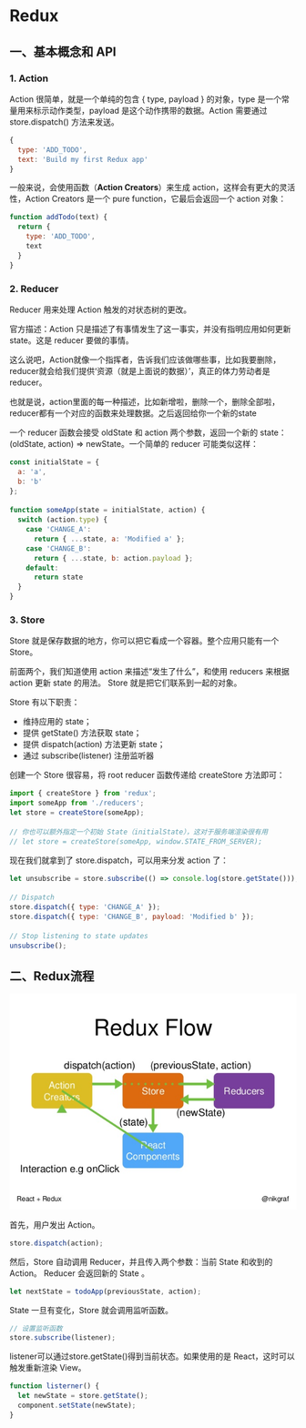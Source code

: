 # Redux

## 一、基本概念和 API

### 1. Action 

Action 很简单，就是一个单纯的包含 { type, payload } 的对象，type 是一个常量用来标示动作类型，payload 是这个动作携带的数据。Action 需要通过 store.dispatch() 方法来发送。

```javascript
{
  type: 'ADD_TODO',
  text: 'Build my first Redux app'
}
```

一般来说，会使用函数（**Action Creators**）来生成 action，这样会有更大的灵活性，Action Creators 是一个 pure function，它最后会返回一个 action 对象：


```javascript
function addTodo(text) {
  return {
    type: 'ADD_TODO',
    text
  }
}
```


### 2. Reducer

Reducer 用来处理 Action 触发的对状态树的更改。

官方描述：Action 只是描述了有事情发生了这一事实，并没有指明应用如何更新 state。这是 reducer 要做的事情。
 
这么说吧，Action就像一个指挥者，告诉我们应该做哪些事，比如我要删除，reducer就会给我们提供‘资源（就是上面说的数据）’，真正的体力劳动者是reducer。

也就是说，action里面的每一种描述，比如新增啦，删除一个，删除全部啦，reducer都有一个对应的函数来处理数据。之后返回给你一个新的state


一个 reducer 函数会接受 oldState 和 action 两个参数，返回一个新的 state：(oldState, action) => newState。一个简单的 reducer 可能类似这样：


```javascript
const initialState = {
  a: 'a',
  b: 'b'
};

function someApp(state = initialState, action) {
  switch (action.type) {
    case 'CHANGE_A':
      return { ...state, a: 'Modified a' };
    case 'CHANGE_B':
      return { ...state, b: action.payload };
    default:
      return state
  }
}
```


### 3. Store

Store 就是保存数据的地方，你可以把它看成一个容器。整个应用只能有一个 Store。


前面两个，我们知道使用 action 来描述“发生了什么”，和使用 reducers 来根据 action 更新 state 的用法。 Store 就是把它们联系到一起的对象。

Store 有以下职责：

 - 维持应用的 state；
 - 提供 getState() 方法获取 state；
 - 提供 dispatch(action) 方法更新 state；
 - 通过 subscribe(listener) 注册监听器


创建一个 Store 很容易，将 root reducer 函数传递给 createStore 方法即可：

```javascript
import { createStore } from 'redux';
import someApp from './reducers';
let store = createStore(someApp);

// 你也可以额外指定一个初始 State（initialState），这对于服务端渲染很有用
// let store = createStore(someApp, window.STATE_FROM_SERVER);
```


现在我们就拿到了 store.dispatch，可以用来分发 action 了：

```javascript
let unsubscribe = store.subscribe(() => console.log(store.getState()));

// Dispatch
store.dispatch({ type: 'CHANGE_A' });
store.dispatch({ type: 'CHANGE_B', payload: 'Modified b' });

// Stop listening to state updates
unsubscribe();
```

## 二、Redux流程

![](react-redux-introduction.jpg)

首先，用户发出 Action。

```javascript
store.dispatch(action);
```

然后，Store 自动调用 Reducer，并且传入两个参数：当前 State 和收到的 Action。 Reducer 会返回新的 State 。

```javascript
let nextState = todoApp(previousState, action);
```

State 一旦有变化，Store 就会调用监听函数。

```javascript
// 设置监听函数
store.subscribe(listener);
```

listener可以通过store.getState()得到当前状态。如果使用的是 React，这时可以触发重新渲染 View。

```javascript
function listerner() {
  let newState = store.getState();
  component.setState(newState);   
}
```
